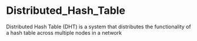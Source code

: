 # Distributed_Hash_Table
Distributed Hash Table (DHT) is a system that distributes the functionality of a hash table across multiple nodes in a network
